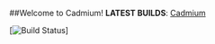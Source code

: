 ##Welcome to Cadmium!
**LATEST BUILDS**: [Cadmium](http://ci.sci4me.com/Cadmium)

[![Build Status](http://ci.sci4me.com/job/Cadmium/badge/icon)]